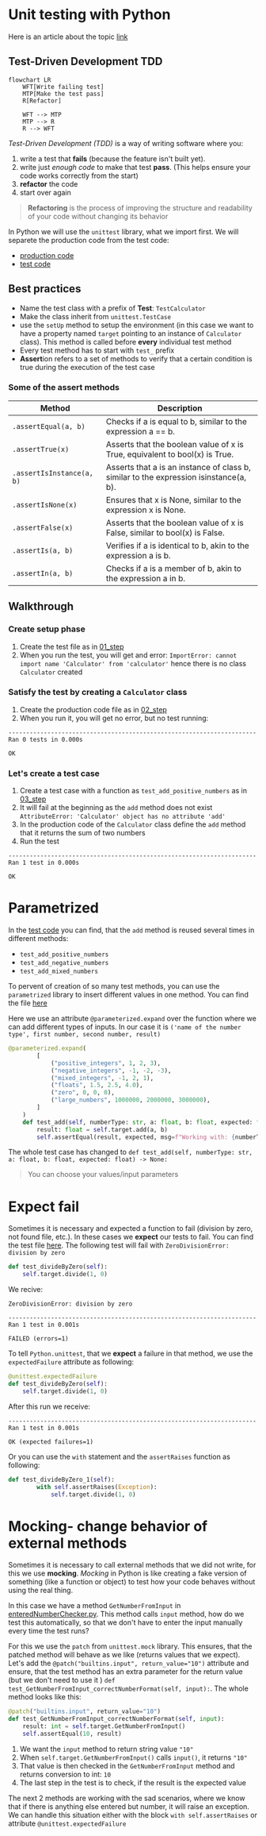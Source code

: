 # Unit testing with Python

Here is an article about the topic [link](https://www.geeksforgeeks.org/unit-testing-python-unittest/)

## Test-Driven Development TDD
```mermaid
flowchart LR
	WFT[Write failing test]
    MTP[Make the test pass]
    R[Refactor]

    WFT --> MTP
    MTP --> R
    R --> WFT
```

*Test-Driven Development (TDD)* is a way of writing software where you:
1. write a test that **fails** (because the feature isn't built yet). 
2. write just *enough code* to make that test **pass**. (This helps ensure your code works correctly from the start)
3. **refactor** the code
4. start over again

>**Refactoring** is the process of improving the structure and readability of your code without changing its behavior

In Python we will use the `unittest` library, what we import first. We will separete the production code from the test code: 
- [production code](https://github.com/SpsKnSK/api/blob/main/Extra/UnitTesting/calculator.py)
- [test code](https://github.com/SpsKnSK/api/blob/main/Extra/UnitTesting/calculator_test.py)

## Best practices
- Name the test class with a prefix of **Test**: `TestCalculator`
- Make the class inherit from `unittest.TestCase`
- use the `setUp` method to setup the environment (in this case we want to have a property named `target` pointing to an instance of `Calculator` class). This method is called before **every** individual test method
- Every test method has to start with `test_` prefix
- **Assert**ion refers to a set of methods to verify that a certain condition is true during the execution of the test case

### Some of the assert methods
| Method                    | Description                                                                           |
| ------------------------- | ------------------------------------------------------------------------------------- |
| `.assertEqual(a, b)`      | Checks if a is equal to b, similar to the expression a == b.                          |
| `.assertTrue(x)`          | Asserts that the boolean value of x is True, equivalent to bool(x) is True.           |
| `.assertIsInstance(a, b)` | Asserts that a is an instance of class b, similar to the expression isinstance(a, b). |
| `.assertIsNone(x)`        | Ensures that x is None, similar to the expression x is None.                          |
| `.assertFalse(x)`         | Asserts that the boolean value of x is False, similar to bool(x) is False.            |
| `.assertIs(a, b)`         | Verifies if a is identical to b, akin to the expression a is b.                       |
| `.assertIn(a, b)`         | Checks if a is a member of b, akin to the expression a in b.                          |

## Walkthrough
### Create **setup** phase
1. Create the test file as in [01_step](https://github.com/SpsKnSK/api/blob/main/Extra/UnitTesting/01_step)
2. When you run the test, you will get and error: `ImportError: cannot import name 'Calculator' from 'calculator'` hence there is no class `Calculator` created
### Satisfy the test by creating a `Calculator` class
1. Create the production code file as in [02_step](https://github.com/SpsKnSK/api/blob/main/Extra/UnitTesting/02_step)
2. When you run it, you will get no error, but no test running: 
```
----------------------------------------------------------------------
Ran 0 tests in 0.000s

OK
```

### Let's create a test case
1. Create a test case with a function as `test_add_positive_numbers` as in [03_step](https://github.com/SpsKnSK/api/blob/main/Extra/UnitTesting/03_step)
2. It will fail at the beginning as the `add` method does not exist `AttributeError: 'Calculator' object has no attribute 'add'`
3. In the production code of the `Calculator` class define the `add` method that it returns the sum of two numbers
4. Run the test
```
----------------------------------------------------------------------
Ran 1 test in 0.000s

OK
```
# Parametrized

In the [test code](https://github.com/SpsKnSK/api/blob/main/Extra/UnitTesting/calculator_test.py) you can find, that the `add` method is reused several times in different methods:
- `test_add_positive_numbers`
- `test_add_negative_numbers`
- `test_add_mixed_numbers`

To pervent of creation of so many test methods, you can use the `parametrized` library to insert different values in one method. You can find the file [here](https://github.com/SpsKnSK/api/blob/main/Extra/UnitTesting/04_step_parametrized/calculator_test.py)

Here we use an attribute `@parameterized.expand` over the function where we can add different types of inputs. In our case it is `('name of the number type', first number, second number, result)`

```py
@parameterized.expand(
        [
            ("positive_integers", 1, 2, 3),
            ("negative_integers", -1, -2, -3),
            ("mixed_integers", -1, 2, 1),
            ("floats", 1.5, 2.5, 4.0),
            ("zero", 0, 0, 0),
            ("large_numbers", 1000000, 2000000, 3000000),
        ]
    )
    def test_add(self, numberType: str, a: float, b: float, expected: float) -> None:
        result: float = self.target.add(a, b)
        self.assertEqual(result, expected, msg=f"Working with: {numberType}")
```

The whole test case has changed to `def test_add(self, numberType: str, a: float, b: float, expected: float) -> None:`

> You can choose your values/input parameters
# Expect fail

Sometimes it is necessary and expected a function to fail (division by zero, not found file, etc.). In these cases we **expect** our tests to fail. You can find the test file [here](https://github.com/SpsKnSK/api/blob/main/Extra/UnitTesting/05_step_expectFail/calculator_test.py). The following test will fail with `ZeroDivisionError: division by zero`
```py
def test_divideByZero(self):
    self.target.divide(1, 0)
```
We recive:
```
ZeroDivisionError: division by zero

----------------------------------------------------------------------
Ran 1 test in 0.001s

FAILED (errors=1)
```
To tell `Python.unittest`, that we **expect** a failure in that method, we use the `expectedFailure` attribute as following:

```py
@unittest.expectedFailure
def test_divideByZero(self):
    self.target.divide(1, 0)
```

After this run we receive:
```
----------------------------------------------------------------------
Ran 1 test in 0.001s

OK (expected failures=1)
```

Or you can use the `with` statement and the `assertRaises` function as following:
```py
def test_divideByZero_1(self):
        with self.assertRaises(Exception):
            self.target.divide(1, 0)
```

# Mocking- change behavior of external methods
Sometimes it is necessary to call external methods that we did not write, for this we use **mocking**. *Mocking* in Python is like creating a fake version of something (like a function or object) to test how your code behaves without using the real thing.

In this case we have a method `GetNumberFromInput` in [enteredNumberChecker.py](https://github.com/SpsKnSK/api/blob/main/Extra/UnitTesting/06_step_useInput/enteredNumberChecker.py). This method calls `input` method, how do we test this automatically, so that we don't have to enter the input manually every time the test runs?

For this we use the `patch` from `unittest.mock` library. This ensures, that the patched method will behave as we like (returns values that we expect). Let's add the `@patch("builtins.input", return_value="10")` attribute and ensure, that the test method has an extra parameter for the return value (but we don't need to use it ) `def test_GetNumberFromInput_correctNumberFormat(self, input):`. The whole method looks like this:

```py
@patch("builtins.input", return_value="10")
def test_GetNumberFromInput_correctNumberFormat(self, input):
    result: int = self.target.GetNumberFromInput()
    self.assertEqual(10, result)
```
1. We want the `input` method to return string value `"10"`
2. When `self.target.GetNumberFromInput()` calls `input()`, it returns `"10"`
3. That value is then checked in the `GetNumberFromInput` method and returns conversion to int: `10`
4. The last step in the test is to check, if the result is the expected value

The next 2 methods are working with the sad scenarios, where we know that if there is anything else entered but number, it will raise an exception. We can handle this situation either with the block `with self.assertRaises` or attribute `@unittest.expectedFailure` 